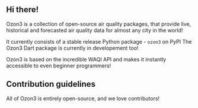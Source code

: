 ## Hi there!

Ozon3 is a collection of open-source air quality packages, that provide live, historical and forecasted air quality data for almost any city in the world!

It currently consists of a stable release Python package - `ozon3` on PyPI
The Ozon3 Dart package is currently in developement too!

Ozon3 is based on the incredible WAQI API and makes it instantly accessible to even beginner programmers!

## Contribution guidelines

All of Ozon3 is entirely open-source, and we love contributors! 

